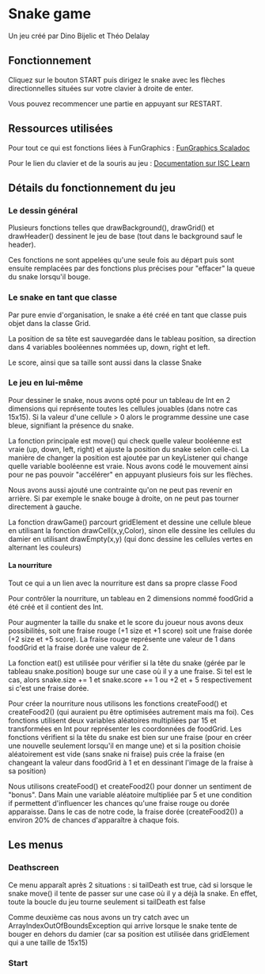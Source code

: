 # Snake game
Un jeu créé par Dino Bijelic et Théo Delalay

## Fonctionnement
Cliquez sur le bouton START puis dirigez le snake avec les flèches directionnelles situées sur votre clavier à droite de enter.

Vous pouvez recommencer une partie en appuyant sur RESTART.

## Ressources utilisées
Pour tout ce qui est fonctions liées à FunGraphics : [FunGraphics Scaladoc](https://isc-hei.github.io/FunGraphics/hevs/graphics/FunGraphics.html)

Pour le lien du clavier et de la souris au jeu : [Documentation sur ISC Learn](https://isc.hevs.ch/learn/mod/page/view.php?id=2565)

## Détails du fonctionnement du jeu
### Le dessin général
Plusieurs fonctions telles que drawBackground(), drawGrid() et drawHeader() dessinent le jeu de base (tout dans le background sauf le header).

Ces fonctions ne sont appelées qu'une seule fois au départ puis sont ensuite remplacées par des fonctions plus précises pour "effacer" la queue du snake lorsqu'il bouge.

### Le snake en tant que classe
Par pure envie d'organisation, le snake a été créé en tant que classe puis objet dans la classe Grid.

La position de sa tête est sauvegardée dans le tableau position, sa direction dans 4 variables booléennes nommées up, down, right et left.

Le score, ainsi que sa taille sont aussi dans la classe Snake

### Le jeu en lui-même
Pour dessiner le snake, nous avons opté pour un tableau de Int en 2 dimensions qui représente toutes les cellules jouables (dans notre cas 15x15). Si la valeur d'une cellule > 0 alors le programme dessine une case bleue, signifiant la présence du snake.

La fonction principale est move() qui check quelle valeur booléenne est vraie (up, down, left, right) et ajuste la position du snake selon celle-ci. La manière de changer la position est ajoutée par un keyListener qui change quelle variable booléenne est vraie. Nous avons codé le mouvement ainsi pour ne pas pouvoir "accélérer" en appuyant plusieurs fois sur les flèches.

Nous avons aussi ajouté une contrainte qu'on ne peut pas revenir en arrière. Si par exemple le snake bouge à droite, on ne peut pas tourner directement à gauche.

La fonction drawGame() parcourt gridElement et dessine une cellule bleue en utilisant la fonction drawCell(x,y,Color), sinon elle dessine les cellules du damier en utilisant drawEmpty(x,y) (qui donc dessine les cellules vertes en alternant les couleurs)

#### La nourriture
Tout ce qui a un lien avec la nourriture est dans sa propre classe Food

Pour contrôler la nourriture, un tableau en 2 dimensions nommé foodGrid a été créé et il contient des Int.

Pour augmenter la taille du snake et le score du joueur nous avons deux possibilités, soit une fraise rouge (+1 size et +1 score) soit une fraise dorée (+2 size et +5 score). La fraise rouge représente une valeur de 1 dans foodGrid et la fraise dorée une valeur de 2.

La fonction eat() est utilisée pour vérifier si la tête du snake (gérée par le tableau snake.position) bouge sur une case où il y a une fraise. Si tel est le cas, alors snake.size += 1 et snake.score += 1 ou +2 et + 5 respectivement si c'est une fraise dorée.

Pour créer la nourriture nous utilisons les fonctions createFood() et createFood2() (qui auraient pu être optimisées autrement mais ma foi). Ces fonctions utilisent deux variables aléatoires multipliées par 15 et transformées en Int pour représenter les coordonnées de foodGrid. Les fonctions vérifient si la tête du snake est bien sur une fraise (pour en créer une nouvelle seulement lorsqu'il en mange une) et si la position choisie aléatoirement est vide (sans snake ni fraise) puis crée la fraise (en changeant la valeur dans foodGrid à 1 et en dessinant l'image de la fraise à sa position)

Nous utilisons createFood() et createFood2() pour donner un sentiment de "bonus". Dans Main une variable aléatoire multipliée par 5 et une condition if permettent d'influencer les chances qu'une fraise rouge ou dorée apparaisse. Dans le cas de notre code, la fraise dorée (createFood2()) a environ 20% de chances d'apparaître à chaque fois.

## Les menus
### Deathscreen
Ce menu apparaît après 2 situations : si tailDeath est true, càd si lorsque le snake move() il tente de passer sur une case où il y a déjà la snake. En effet, toute la boucle du jeu tourne seulement si tailDeath est false

Comme deuxième cas nous avons un try catch avec un ArrayIndexOutOfBoundsException qui arrive lorsque le snake tente de bouger en dehors du damier (car sa position est utilisée dans gridElement qui a une taille de 15x15)

### Start



